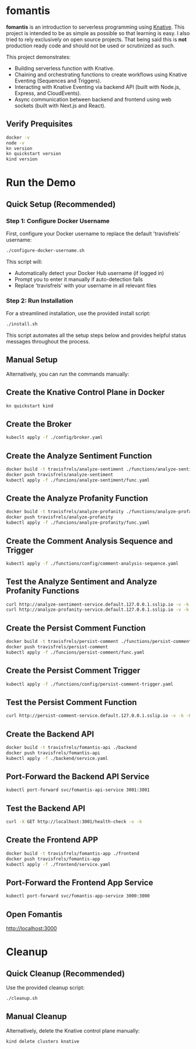 # fomantis

**fomantis** is an introduction to serverless programming using [Knative](https://knative.dev/).
This project is intended to be as simple as possible so that learning is easy. I also tried to rely
exclusively on open source projects. That being said this is **not** production ready code and
should not be used or scrutinized as such.

This project demonstrates:

- Building serverless function with Knative.
- Chaining and orchestrating functions to create workflows using Knative Eventing (Sequences and Triggers).
- Interacting with Knative Eventing via backend API (built with Node.js, Express, and CloudEvents).
- Async communication between backend and frontend using web sockets (built with Next.js and React).

## Verify Prequisites

```bash
docker -v
node -v
kn version
kn quickstart version
kind version
```

# Run the Demo

## Quick Setup (Recommended)

### Step 1: Configure Docker Username

First, configure your Docker username to replace the default 'travisfrels' username:

```bash
./configure-docker-username.sh
```

This script will:
- Automatically detect your Docker Hub username (if logged in)
- Prompt you to enter it manually if auto-detection fails
- Replace 'travisfrels' with your username in all relevant files

### Step 2: Run Installation

For a streamlined installation, use the provided install script:

```bash
./install.sh
```

This script automates all the setup steps below and provides helpful status messages throughout the process.

## Manual Setup

Alternatively, you can run the commands manually:

## Create the Knative Control Plane in Docker

```bash
kn quickstart kind
```

## Create the Broker

```bash
kubeclt apply -f ./config/broker.yaml
```

## Create the Analyze Sentiment Function

```bash
docker build -t travisfrels/analyze-sentiment ./functions/analyze-sentiment
docker push travisfrels/analyze-sentiment
kubectl apply -f ./funcions/analyze-sentiment/func.yaml
```

## Create the Analyze Profanity Function

```bash
docker build -t travisfrels/analyze-profanity ./functions/analyze-profanity
docker push travisfrels/analyze-profanity
kubectl apply -f ./funcions/analyze-profanity/func.yaml
```

## Create the Comment Analysis Sequence and Trigger

```bash
kubectl apply -f ./functions/config/comment-analysis-sequence.yaml
```

## Test the Analyze Sentiment and Analyze Profanity Functions

```bash
curl http://analyze-sentiment-service.default.127.0.0.1.sslip.io -v -k -H "Content-Type: application/json" -d "{ \"data\": { \"comment\": \"I love Knative\" } }"
curl http://analyze-profanity-service.default.127.0.0.1.sslip.io -v -k -H "Content-Type: application/json" -d "{ \"data\": { \"comment\": \"I love Knative\" } }"
```

## Create the Persist Comment Function

```bash
docker build -t travisfrels/persist-comment ./functions/persist-comment
docker push travisfrels/persist-comment
kubectl apply -f ./funcions/persist-comment/func.yaml
```

## Create the Persist Comment Trigger

```bash
kubectl apply -f ./functions/config/persist-comment-trigger.yaml
```

## Test the Persist Comment Function

```bash
curl http://persist-comment-service.default.127.0.0.1.sslip.io -v -k -H "Content-Type: application/json" -d "{ \"data\": { \"comment\": \"I love Knative\" } }"
```

## Create the Backend API

```bash
docker build -t travisfrels/fomantis-api ./backend
docker push travisfrels/fomantis-api
kubectl apply -f ./backend/service.yaml
```

## Port-Forward the Backend API Service

```bash
kubectl port-forward svc/fomantis-api-service 3001:3001
```

## Test the Backend API

```bash
curl -X GET http://localhost:3001/health-check -v -k
```

## Create the Frontend APP

```bash
docker build -t travisfrels/fomantis-app ./frontend
docker push travisfrels/fomantis-app
kubectl apply -f ./frontend/service.yaml
```

## Port-Forward the Frontend App Service

```bash
kubectl port-forward svc/fomantis-app-service 3000:3000
```

## Open Fomantis

[http://localhost:3000](http://localhost:3000)

# Cleanup

## Quick Cleanup (Recommended)

Use the provided cleanup script:

```bash
./cleanup.sh
```

## Manual Cleanup

Alternatively, delete the Knative control plane manually:

```bash
kind delete clusters knative
```
